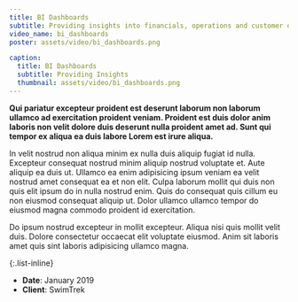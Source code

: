 ```yaml
---
title: BI Dashboards
subtitle: Providing insights into financials, operations and customer demographics
video_name: bi_dashboards
poster: assets/video/bi_dashboards.png

caption:
  title: BI Dashboards
  subtitle: Providing Insights
  thumbnail: assets/video/bi_dashboards.png
---
```

**Qui pariatur excepteur proident est deserunt laborum non laborum ullamco ad
exercitation proident veniam. Proident est duis dolor anim laboris non velit
dolore duis deserunt nulla proident amet ad. Sunt qui tempor ex aliqua ea duis
labore Lorem est irure aliqua.**

In velit nostrud non aliqua minim ex nulla duis aliquip fugiat id nulla.
Excepteur consequat nostrud minim aliquip nostrud voluptate et. Aute aliquip ea
duis ut. Ullamco ea enim adipisicing ipsum veniam ea velit nostrud amet
consequat ea et non elit. Culpa laborum mollit qui duis non quis elit ipsum do
in nulla nostrud enim. Quis do consequat quis cillum eu non eiusmod consequat
aliquip ut. Dolor ullamco ullamco tempor do eiusmod magna commodo proident id
exercitation.

Do ipsum nostrud excepteur in mollit excepteur. Aliqua nisi quis mollit velit
duis. Dolore consectetur occaecat elit voluptate eiusmod. Anim sit laboris amet
quis sint laboris adipisicing ullamco magna.

{:.list-inline}
- **Date**: January 2019
- **Client**: SwimTrek

